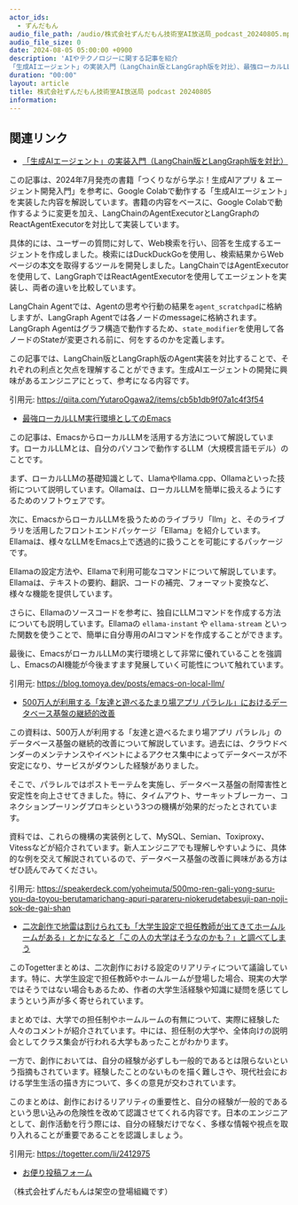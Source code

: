 ```yaml
---
actor_ids:
  - ずんだもん
audio_file_path: /audio/株式会社ずんだもん技術室AI放送局_podcast_20240805.mp3
audio_file_size: 0
date: 2024-08-05 05:00:00 +0900
description: 'AIやテクノロジーに関する記事を紹介  
「生成AIエージェント」の実装入門（LangChain版とLangGraph版を対比）、最強ローカルLLM実行環境としてのEmacs、500万人が利用する「友達と遊べるたまり場アプリ パラレル」におけるデータベース基盤の継続的改善、二次創作で地雷は割けられても「大学生設定で担任教師が出てきてホームルームがある」とかになると「この人の大学はそうなのかも？」と調べてしまう'
duration: "00:00"
layout: article
title: 株式会社ずんだもん技術室AI放送局 podcast 20240805
information: 
---
```


## 関連リンク


- [「生成AIエージェント」の実装入門（LangChain版とLangGraph版を対比）](https://qiita.com/YutaroOgawa2/items/cb5b1db9f07a1c4f3f54)  

 
この記事は、2024年7月発売の書籍「つくりながら学ぶ！生成AIアプリ & エージェント開発入門」を参考に、Google Colabで動作する「生成AIエージェント」を実装した内容を解説しています。書籍の内容をベースに、Google Colabで動作するように変更を加え、LangChainのAgentExecutorとLangGraphのReactAgentExecutorを対比して実装しています。

具体的には、ユーザーの質問に対して、Web検索を行い、回答を生成するエージェントを作成しました。検索にはDuckDuckGoを使用し、検索結果からWebページの本文を取得するツールを開発しました。LangChainではAgentExecutorを使用して、LangGraphではReactAgentExecutorを使用してエージェントを実装し、両者の違いを比較しています。

LangChain Agentでは、Agentの思考や行動の結果を`agent_scratchpad`に格納しますが、LangGraph Agentでは各ノードのmessageに格納されます。LangGraph Agentはグラフ構造で動作するため、`state_modifier`を使用して各ノードのStateが変更される前に、何をするのかを定義します。

この記事では、LangChain版とLangGraph版のAgent実装を対比することで、それぞれの利点と欠点を理解することができます。生成AIエージェントの開発に興味があるエンジニアにとって、参考になる内容です。 


引用元: https://qiita.com/YutaroOgawa2/items/cb5b1db9f07a1c4f3f54


- [最強ローカルLLM実行環境としてのEmacs](https://blog.tomoya.dev/posts/emacs-on-local-llm/)  


この記事は、EmacsからローカルLLMを活用する方法について解説しています。ローカルLLMとは、自分のパソコンで動作するLLM（大規模言語モデル）のことです。

まず、ローカルLLMの基礎知識として、Llamaやllama.cpp、Ollamaといった技術について説明しています。Ollamaは、ローカルLLMを簡単に扱えるようにするためのソフトウェアです。

次に、EmacsからローカルLLMを扱うためのライブラリ「llm」と、そのライブラリを活用したフロントエンドパッケージ「Ellama」を紹介しています。Ellamaは、様々なLLMをEmacs上で透過的に扱うことを可能にするパッケージです。

Ellamaの設定方法や、Ellamaで利用可能なコマンドについて解説しています。Ellamaは、テキストの要約、翻訳、コードの補完、フォーマット変換など、様々な機能を提供しています。

さらに、Ellamaのソースコードを参考に、独自にLLMコマンドを作成する方法についても説明しています。Ellamaの `ellama-instant` や `ellama-stream` といった関数を使うことで、簡単に自分専用のAIコマンドを作成することができます。

最後に、EmacsがローカルLLMの実行環境として非常に優れていることを強調し、EmacsのAI機能が今後ますます発展していく可能性について触れています。

引用元: https://blog.tomoya.dev/posts/emacs-on-local-llm/


- [500万人が利用する「友達と遊べるたまり場アプリ パラレル」におけるデータベース基盤の継続的改善](https://speakerdeck.com/yoheimuta/500mo-ren-gali-yong-suru-you-da-toyou-berutamarichang-apuri-parareru-niokerudetabesuji-pan-noji-sok-de-gai-shan)  


この資料は、500万人が利用する「友達と遊べるたまり場アプリ パラレル」のデータベース基盤の継続的改善について解説しています。過去には、クラウドベンダーのメンテナンスやイベントによるアクセス集中によってデータベースが不安定になり、サービスがダウンした経験がありました。

そこで、パラレルではポストモーテムを実施し、データベース基盤の耐障害性と安定性を向上させてきました。特に、タイムアウト、サーキットブレーカー、コネクションプーリングプロキシという3つの機構が効果的だったとされています。

資料では、これらの機構の実装例として、MySQL、Semian、Toxiproxy、Vitessなどが紹介されています。新人エンジニアでも理解しやすいように、具体的な例を交えて解説されているので、データベース基盤の改善に興味がある方はぜひ読んでみてください。 


引用元: https://speakerdeck.com/yoheimuta/500mo-ren-gali-yong-suru-you-da-toyou-berutamarichang-apuri-parareru-niokerudetabesuji-pan-noji-sok-de-gai-shan


- [二次創作で地雷は割けられても「大学生設定で担任教師が出てきてホームルームがある」とかになると「この人の大学はそうなのかも？」と調べてしまう](https://togetter.com/li/2412975)  


このTogetterまとめは、二次創作における設定のリアリティについて議論しています。特に、大学生設定で担任教師やホームルームが登場した場合、現実の大学ではそうではない場合もあるため、作者の大学生活経験や知識に疑問を感じてしまうという声が多く寄せられています。 

まとめでは、大学での担任制やホームルームの有無について、実際に経験した人々のコメントが紹介されています。中には、担任制の大学や、全体向けの説明会としてクラス集会が行われる大学もあったことがわかります。

一方で、創作においては、自分の経験が必ずしも一般的であるとは限らないという指摘もされています。経験したことのないものを描く難しさや、現代社会における学生生活の描き方について、多くの意見が交わされています。

このまとめは、創作におけるリアリティの重要性と、自分の経験が一般的であるという思い込みの危険性を改めて認識させてくれる内容です。日本のエンジニアとして、創作活動を行う際には、自分の経験だけでなく、多様な情報や視点を取り入れることが重要であることを認識しましょう。 


引用元: https://togetter.com/li/2412975



- [お便り投稿フォーム](https://forms.gle/ffg4JTfqdiqK62qf9)

（株式会社ずんだもんは架空の登場組織です）
